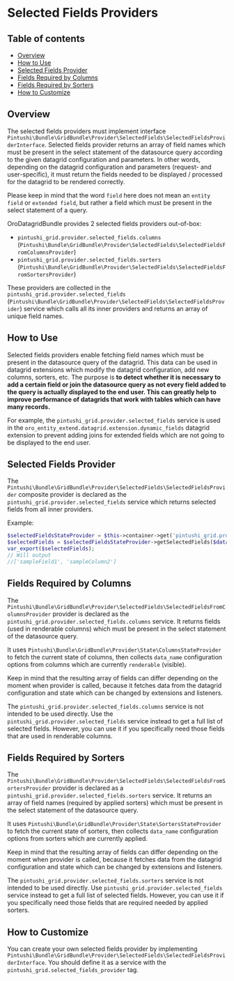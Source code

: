 Selected Fields Providers
=========================

Table of contents
-----------------

- [Overview](#overview)
- [How to Use](#how-to-use)
- [Selected Fields Provider](#selected-fields-provider)
- [Fields Required by Columns](#fields-required-by-columns)
- [Fields Required by Sorters](#fields-required-by-sorters)
- [How to Customize](#how-to-customize)

Overview
--------

The selected fields providers must implement interface `Pintushi\Bundle\GridBundle\Provider\SelectedFields\SelectedFieldsProviderInterface`.
Selected fields provider returns an array of field names which must be present in the select statement of the datasource
query according to the given datagrid configuration and parameters. In other words, depending on the datagrid configuration
and parameters (request- and user-specific), it must return the fields needed to be displayed / processed for the datagrid to be rendered correctly. 

Please keep in mind that the word `field` here does not mean an `entity field` or `extended field`, but rather
a field which must be present in the select statement of a query.

OroDatagridBundle provides 2 selected fields providers out-of-box:

* `pintushi_grid.provider.selected_fields.columns` (`Pintushi\Bundle\GridBundle\Provider\SelectedFields\SelectedFieldsFromColumnsProvider`)
* `pintushi_grid.provider.selected_fields.sorters` (`Pintushi\Bundle\GridBundle\Provider\SelectedFields\SelectedFieldsFromSortersProvider`)

These providers are collected in the `pintushi_grid.provider.selected_fields` (`Pintushi\Bundle\GridBundle\Provider\SelectedFields\SelectedFieldsProvider`)
service which calls all its inner providers and returns an array of unique field names.

How to Use
----------

Selected fields providers enable fetching field names which must be present in the datasource
query of the datagrid. This data can be used in datagrid extensions which modify the datagrid configuration, add new columns,
sorters, etc. The purpose is **to detect whether it is necessary to add a certain field or join the datasource query as not every
field added to the query is actually displayed to the end user. This can greatly help to improve performance of datagrids that
work with tables which can have many records.**

For example, the `pintushi_grid.provider.selected_fields` service is used in the `oro_entity_extend.datagrid.extension.dynamic_fields` datagrid extension to prevent adding joins for extended fields which are not going to be displayed to the end user.

Selected Fields Provider
------------------------

The `Pintushi\Bundle\GridBundle\Provider\SelectedFields\SelectedFieldsProvider` composite provider is declared as
the `pintushi_grid.provider.selected_fields` service which returns selected fields from all inner providers.

Example:

``` php
$selectedFieldsStateProvider = $this->container->get('pintushi_grid.provider.selected_fields');
$selectedFields = $selectedFieldsStateProvider->getSelectedFields($datagridConfiguration, $datagridParameters);
var_export($selectedFields);
// Will output
//['sampleField1', 'sampleColumn2']
```

Fields Required by Columns
--------------------------

The `Pintushi\Bundle\GridBundle\Provider\SelectedFields\SelectedFieldsFromColumnsProvider`  provider is declared as
the `pintushi_grid.provider.selected_fields.columns` service. It returns fields (used in renderable columns) which must be 
present in the select statement of the datasource query.

It uses `Pintushi\Bundle\GridBundle\Provider\State\ColumnsStateProvider` to fetch the current state of columns, then collects 
`data_name` configuration options from columns which are currently `renderable` (visible).

Keep in mind that the resulting array of fields can differ depending on the moment when provider is called, because it
fetches data from the datagrid configuration and state which can be changed by extensions and listeners.

The `pintushi_grid.provider.selected_fields.columns` service is not intended to be used directly. Use the `pintushi_grid.provider.selected_fields` service instead to get a full list of selected fields. However, you can use it if you specifically need those fields that are used in renderable columns.

Fields Required by Sorters
--------------------------

The `Pintushi\Bundle\GridBundle\Provider\SelectedFields\SelectedFieldsFromSortersProvider` provider is declared as
a `pintushi_grid.provider.selected_fields.sorters` service. It returns an array of field names (required by applied sorters) 
which must be present in the select statement of the datasource query.

It uses `Pintushi\Bundle\GridBundle\Provider\State\SortersStateProvider` to fetch the current state of sorters, then collects 
`data_name` configuration options from sorters which are currently applied.

Keep in mind that the resulting array of fields can differ depending on the moment when provider is called, because it
fetches data from the datagrid configuration and state which can be changed by extensions and listeners.

The `pintushi_grid.provider.selected_fields.sorters` service is not intended to be used directly. Use `pintushi_grid.provider.selected_fields` 
service instead to get a full list of selected fields. However, you can use it if you specifically need those fields that are required needed by applied sorters.

How to Customize
----------------

You can create your own selected fields provider by implementing `Pintushi\Bundle\GridBundle\Provider\SelectedFields\SelectedFieldsProviderInterface`. 
You should define it as a service with the `pintushi_grid.selected_fields_provider` tag.
